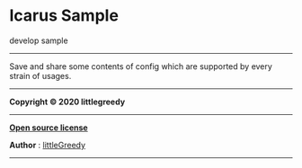 # Icarus Sample
develop sample



****

Save and share some contents of config which are supported by every strain of  usages.



****

 **Copyright © 2020 littlegreedy** 

-----------

**[Open source license](https://github.com/littlegreedy/IcarusSample/blob/master/LICENSE)**

**Author** : [littleGreedy](https://github.com/littlegreedy)

****

```

```

